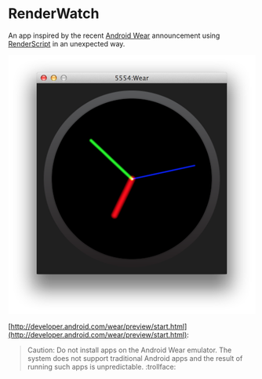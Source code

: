 RenderWatch
===========
An app inspired by the recent [Android Wear](http://developer.android.com/wear/index.html) announcement using [RenderScript](http://developer.android.com/guide/topics/renderscript/compute.html) in an unexpected way.

![Wear emulator screenshot](wear_emulator_screenshot.png)

[http://developer.android.com/wear/preview/start.html](http://developer.android.com/wear/preview/start.html):
> Caution: Do not install apps on the Android Wear emulator. The system does not support traditional Android apps and the result of running such apps is unpredictable.
:trollface:
